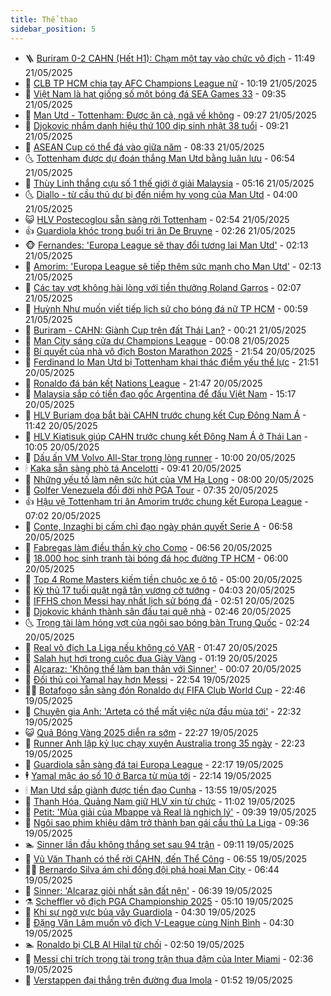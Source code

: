 ```yaml
---
title: Thể thao
sidebar_position: 5
---
```


<!-- vnexpress-the-thao:START -->
- 🪜 [Buriram 0-2 CAHN &lpar;Hết H1&rpar;: Chạm một tay vào chức vô địch](https://vnexpress.net/buriram-united-v-cong-an-ha-noi-4888935.html) - 11:49 21/05/2025
- 🦩 [CLB TP HCM chia tay AFC Champions League nữ](https://vnexpress.net/clb-tp-hcm-chia-tay-afc-champions-league-nu-4888916.html) - 10:19 21/05/2025
- 🧰 [Việt Nam là hạt giống số một bóng đá SEA Games 33](https://vnexpress.net/viet-nam-la-hat-giong-so-mot-bong-da-sea-games-33-4888878.html) - 09:35 21/05/2025
- 🤗 [Man Utd - Tottenham: Được ăn cả, ngã về không](https://vnexpress.net/man-utd-tottenham-duoc-an-ca-nga-ve-khong-4888872.html) - 09:27 21/05/2025
- 🥳 [Djokovic nhắm danh hiệu thứ 100 dịp sinh nhật 38 tuổi](https://vnexpress.net/djokovic-nham-danh-hieu-thu-100-dip-sinh-nhat-38-tuoi-4888876.html) - 09:21 21/05/2025
- 🦣 [ASEAN Cup có thể đá vào giữa năm](https://vnexpress.net/asean-cup-co-the-da-vao-giua-nam-4888831.html) - 08:33 21/05/2025
- 🌜 [Tottenham được dự đoán thắng Man Utd bằng luân lưu](https://vnexpress.net/tottenham-duoc-du-doan-thang-man-utd-bang-luan-luu-4888584.html) - 06:54 21/05/2025
- 🫶 [Thùy Linh thắng cựu số 1 thế giới ở giải Malaysia](https://vnexpress.net/thuy-linh-thang-cuu-so-1-the-gioi-o-giai-malaysia-4888731.html) - 05:16 21/05/2025
- 🌜 [Diallo - từ cầu thủ dự bị đến niềm hy vọng của Man Utd](https://vnexpress.net/diallo-tu-cau-thu-du-bi-den-niem-hy-vong-cua-man-utd-4888506.html) - 04:00 21/05/2025
- 😺 [HLV Postecoglou sẵn sàng rời Tottenham](https://vnexpress.net/hlv-postecoglou-san-sang-roi-tottenham-4888617.html) - 02:54 21/05/2025
- 👍 [Guardiola khóc trong buổi tri ân De Bruyne](https://vnexpress.net/guardiola-khoc-trong-buoi-tri-an-de-bruyne-4888575.html) - 02:26 21/05/2025
- 🐵 [Fernandes: &#39;Europa League sẽ thay đổi tương lai Man Utd&#39;](https://vnexpress.net/fernandes-europa-league-se-thay-doi-tuong-lai-man-utd-4888581.html) - 02:13 21/05/2025
- 💫 [Amorim: &#39;Europa League sẽ tiếp thêm sức mạnh cho Man Utd&#39;](https://vnexpress.net/amorim-europa-league-se-tiep-them-suc-manh-cho-man-utd-4888539.html) - 02:13 21/05/2025
- 🦆 [Các tay vợt không hài lòng với tiền thưởng Roland Garros](https://vnexpress.net/cac-tay-vot-khong-hai-long-voi-tien-thuong-roland-garros-4888563.html) - 02:07 21/05/2025
- 🙉 [Huỳnh Như muốn viết tiếp lịch sử cho bóng đá nữ TP HCM](https://vnexpress.net/huynh-nhu-muon-viet-tiep-lich-su-cho-bong-da-nu-tp-hcm-4888540.html) - 00:59 21/05/2025
- 📝 [Buriram - CAHN: Giành Cup trên đất Thái Lan?](https://vnexpress.net/buriram-cahn-gianh-cup-tren-dat-thai-lan-4888508.html) - 00:21 21/05/2025
- 💯 [Man City sáng cửa dự Champions League](https://vnexpress.net/man-city-sang-cua-du-champions-league-4888514.html) - 00:08 21/05/2025
- 🌈 [Bí quyết của nhà vô địch Boston Marathon 2025](https://vnexpress.net/bi-quyet-cua-nha-vo-dich-boston-marathon-2025-4888504.html) - 21:54 20/05/2025
- 🦩 [Ferdinand lo Man Utd bị Tottenham khai thác điểm yếu thể lực](https://vnexpress.net/ferdinand-lo-man-utd-bi-tottenham-khai-thac-diem-yeu-the-luc-4888503.html) - 21:51 20/05/2025
- 🐲 [Ronaldo đá bán kết Nations League](https://vnexpress.net/ronaldo-da-ban-ket-nations-league-4888500.html) - 21:47 20/05/2025
- 🌁 [Malaysia sắp có tiền đạo gốc Argentina để đấu Việt Nam](https://vnexpress.net/malaysia-sap-co-tien-dao-goc-argentina-de-dau-viet-nam-4888466.html) - 15:17 20/05/2025
- 💯 [HLV Buriam dọa bắt bài CAHN trước chung kết Cup Đông Nam Á](https://vnexpress.net/hlv-buriam-doa-bat-bai-cahn-truoc-chung-ket-cup-dong-nam-a-4888379.html) - 11:42 20/05/2025
- 🌝 [HLV Kiatisuk giúp CAHN trước chung kết Đông Nam Á ở Thái Lan](https://vnexpress.net/hlv-kiatisuk-giup-cahn-truoc-chung-ket-dong-nam-a-o-thai-lan-4888376.html) - 10:05 20/05/2025
- 🤖 [Dấu ấn VM Volvo All-Star trong lòng runner](https://vnexpress.net/dau-an-vm-volvo-all-star-trong-long-runner-4888383.html) - 10:00 20/05/2025
- 🕯 [Kaka sẵn sàng phò tá Ancelotti](https://vnexpress.net/kaka-san-sang-pho-ta-ancelotti-4888395.html) - 09:41 20/05/2025
- 🧰 [Những yếu tố làm nên sức hút của VM Hạ Long](https://vnexpress.net/nhung-yeu-to-lam-nen-suc-hut-cua-vm-ha-long-4888100.html) - 08:00 20/05/2025
- 🥳 [Golfer Venezuela đổi đời nhờ PGA Tour](https://vnexpress.net/golfer-venezuela-doi-doi-nho-pga-tour-4886598.html) - 07:35 20/05/2025
- 👍 [Hậu vệ Tottenham tri ân Amorim trước chung kết Europa League](https://vnexpress.net/hau-ve-tottenham-tri-an-amorim-truoc-chung-ket-europa-league-4888178.html) - 07:02 20/05/2025
- 💪 [Conte, Inzaghi bị cấm chỉ đạo ngày phán quyết Serie A](https://vnexpress.net/conte-inzaghi-bi-cam-chi-dao-ngay-phan-quyet-serie-a-4888256.html) - 06:58 20/05/2025
- 👹 [Fabregas làm điều thần kỳ cho Como](https://vnexpress.net/fabregas-lam-dieu-than-ky-cho-como-4888265.html) - 06:56 20/05/2025
- 🧰 [18.000 học sinh tranh tài bóng đá học đường TP HCM](https://vnexpress.net/18-000-hoc-sinh-tranh-tai-bong-da-hoc-duong-tp-hcm-4888255.html) - 06:00 20/05/2025
- 🚀 [Top 4 Rome Masters kiếm tiền chuộc xe ô tô](https://vnexpress.net/top-4-rome-masters-kiem-tien-chuoc-xe-o-to-4888168.html) - 05:00 20/05/2025
- 🎃 [Kỳ thủ 17 tuổi quật ngã tân vương cờ tướng](https://vnexpress.net/ky-thu-17-tuoi-quat-nga-tan-vuong-co-tuong-4888180.html) - 04:03 20/05/2025
- 🧰 [IFFHS chọn Messi hay nhất lịch sử bóng đá](https://vnexpress.net/iffhs-chon-messi-hay-nhat-lich-su-bong-da-4888063.html) - 02:51 20/05/2025
- 👀 [Djokovic khánh thành sân đấu tại quê nhà](https://vnexpress.net/djokovic-khanh-thanh-san-dau-tai-que-nha-4888143.html) - 02:46 20/05/2025
- 🌜 [Trọng tài làm hỏng vợt của ngôi sao bóng bàn Trung Quốc](https://vnexpress.net/trong-tai-lam-hong-vot-cua-ngoi-sao-bong-ban-trung-quoc-4888103.html) - 02:24 20/05/2025
- 🫶 [Real vô địch La Liga nếu không có VAR](https://vnexpress.net/real-vo-dich-la-liga-neu-khong-co-var-4888053.html) - 01:47 20/05/2025
- 🦄 [Salah hụt hơi trong cuộc đua Giày Vàng](https://vnexpress.net/salah-hut-hoi-trong-cuoc-dua-giay-vang-4888066.html) - 01:19 20/05/2025
- 🥳 [Alcaraz: &#39;Không thể làm bạn thân với Sinner&#39;](https://vnexpress.net/alcaraz-khong-the-lam-ban-than-voi-sinner-4888060.html) - 00:07 20/05/2025
- 🐲 [Đối thủ coi Yamal hay hơn Messi](https://vnexpress.net/doi-thu-coi-yamal-hay-hon-messi-4888048.html) - 22:54 19/05/2025
- 🧑‍🏫 [Botafogo sẵn sàng đón Ronaldo dự FIFA Club World Cup](https://vnexpress.net/botafogo-san-sang-don-ronaldo-du-fifa-club-world-cup-4888052.html) - 22:46 19/05/2025
- 🤔 [Chuyên gia Anh: &#39;Arteta có thể mất việc nửa đầu mùa tới&#39;](https://vnexpress.net/chuyen-gia-anh-arteta-co-the-mat-viec-nua-dau-mua-toi-4888032.html) - 22:32 19/05/2025
- 😺 [Quả Bóng Vàng 2025 diễn ra sớm](https://vnexpress.net/qua-bong-vang-2025-dien-ra-som-4888046.html) - 22:27 19/05/2025
- 💪 [Runner Anh lập kỷ lục chạy xuyên Australia trong 35 ngày](https://vnexpress.net/runner-anh-lap-ky-luc-chay-xuyen-australia-trong-35-ngay-4888039.html) - 22:23 19/05/2025
- 💼 [Guardiola sẵn sàng đá tại Europa League](https://vnexpress.net/guardiola-san-sang-da-tai-europa-league-4888036.html) - 22:17 19/05/2025
- 🕴 [Yamal mặc áo số 10 ở Barca từ mùa tới](https://vnexpress.net/yamal-mac-ao-so-10-o-barca-tu-mua-toi-4888050.html) - 22:14 19/05/2025
- 🕯 [Man Utd sắp giành được tiền đạo Cunha](https://vnexpress.net/man-utd-sap-gianh-duoc-tien-dao-cunha-4888017.html) - 13:55 19/05/2025
- 📝 [Thanh Hóa, Quảng Nam giữ HLV xin từ chức](https://vnexpress.net/thanh-hoa-quang-nam-giu-hlv-xin-tu-chuc-4887975.html) - 11:02 19/05/2025
- 🧐 [Petit: &#39;Mùa giải của Mbappe và Real là nghịch lý&#39;](https://vnexpress.net/petit-mua-giai-cua-mbappe-va-real-la-nghich-ly-4887952.html) - 09:39 19/05/2025
- 🙉 [Ngôi sao phim khiêu dâm trở thành bạn gái cầu thủ La Liga](https://vnexpress.net/ngoi-sao-phim-khieu-dam-tro-thanh-ban-gai-cau-thu-la-liga-4887915.html) - 09:36 19/05/2025
- 🏊 [Sinner lần đầu không thắng set sau 94 trận](https://vnexpress.net/sinner-lan-dau-khong-thang-set-sau-94-tran-4887924.html) - 09:11 19/05/2025
- 🌊 [Vũ Văn Thanh có thể rời CAHN, đến Thể Công](https://vnexpress.net/vu-van-thanh-co-the-roi-cahn-den-the-cong-4887805.html) - 06:55 19/05/2025
- 👨‍🏫 [Bernardo Silva ám chỉ đồng đội phá hoại Man City](https://vnexpress.net/bernardo-silva-am-chi-dong-doi-pha-hoai-man-city-4887797.html) - 06:44 19/05/2025
- 🥷 [Sinner: &#39;Alcaraz giỏi nhất sân đất nện&#39;](https://vnexpress.net/sinner-alcaraz-gioi-nhat-san-dat-nen-4887807.html) - 06:39 19/05/2025
- ⚗️ [Scheffler vô địch PGA Championship 2025](https://vnexpress.net/scheffler-vo-dich-pga-championship-2025-4882722.html) - 05:10 19/05/2025
- 🌮 [Khi sự ngờ vực bủa vây Guardiola](https://vnexpress.net/khi-su-ngo-vuc-bua-vay-guardiola-4887402.html) - 04:30 19/05/2025
- 🤩 [Đặng Văn Lâm muốn vô địch V-League cùng Ninh Bình](https://vnexpress.net/dang-van-lam-muon-vo-dich-v-league-cung-ninh-binh-4887480.html) - 04:30 19/05/2025
- 🏊 [Ronaldo bị CLB Al Hilal từ chối](https://vnexpress.net/ronaldo-bi-clb-al-hilal-tu-choi-4887615.html) - 02:50 19/05/2025
- 🐎 [Messi chỉ trích trọng tài trong trận thua đậm của Inter Miami](https://vnexpress.net/messi-chi-trich-trong-tai-trong-tran-thua-dam-cua-inter-miami-4887661.html) - 02:36 19/05/2025
- 💫 [Verstappen đại thắng trên đường đua Imola](https://vnexpress.net/verstappen-dai-thang-tren-duong-dua-imola-4887596.html) - 01:52 19/05/2025<!-- vnexpress-the-thao:END -->
